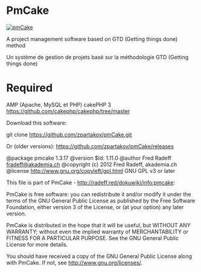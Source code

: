 PmCake
=======
[![pmCake](http://radeff.red/pics/pm.png)](pmCake)

A project management software based on GTD (Getting things done) method

Un système de gestion de projets basé sur la méthodologie GTD (Getting things done)

Required
=======
AMP (Apache, MySQL et PHP)
cakePHP 3 https://github.com/cakephp/cakephp/tree/master

Download this software:

git clone https://github.com/zpartakov/pmCake.git

Or (older versions): https://github.com/zpartakov/pmCake/releases 

@package pmcake 1.3.17
@version $Id: 1.11.0
@author Fred Radeff <fradeff@akademia.ch>
@copyright (c) 2012 Fred Radeff, akademia.ch
@license    http://www.gnu.org/copyleft/gpl.html GNU GPL v3 or later

This file is part of PmCake - http://radeff.red/dokuwiki/info:pmcake:

PmCake is free software: you can redistribute it and/or modify
it under the terms of the GNU General Public License as published by
the Free Software Foundation, either version 3 of the License, or
(at your option) any later version.

PmCake is distributed in the hope that it will be useful,
but WITHOUT ANY WARRANTY; without even the implied warranty of
MERCHANTABILITY or FITNESS FOR A PARTICULAR PURPOSE.  See the
GNU General Public License for more details.

You should have received a copy of the GNU General Public License
along with PmCake.  If not, see <http://www.gnu.org/licenses/>.
